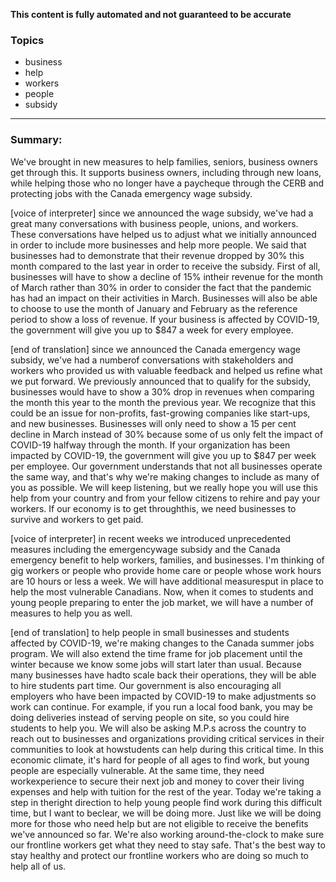 **This content is fully automated and not guaranteed to be accurate**

### Topics

- business
- help
- workers
- people
- subsidy

---

### Summary:


We've brought in new measures to help families, seniors, business owners get through this.
It supports business owners, including through new loans, while helping those who no longer have a paycheque through the CERB and protecting jobs with the Canada emergency wage subsidy.
 

[voice of interpreter] since we announced the wage subsidy, we've had a great many conversations with business people, unions, and workers.
These conversations have helped us to adjust what we initially announced in order to include more businesses and help more people.
We said that businesses had to demonstrate that their revenue dropped by 30% this month compared to the last year in order to receive the subsidy.
First of all, businesses will have to show a decline of 15% intheir revenue for the month of March rather than 30% in order to consider the fact that the pandemic has had an impact on their activities in March.
Businesses will also be able to choose to use the month of January and February as the reference period to show a loss of revenue.
If your business is affected by COVID-19, the government will give you up to $847 a week for every employee. 

[end of translation] since we announced the Canada emergency wage subsidy, we've had a numberof conversations with stakeholders and workers who provided us with valuable feedback and helped us refine what we put forward.
We previously announced that to qualify for the subsidy, businesses would have to show a 30% drop in revenues when comparing the month this year to the month the previous year.
We recognize that this could be an issue for non-profits, fast-growing companies like start-ups, and new businesses.
Businesses will only need to show a 15 per cent decline in March instead of 30% because some of us only felt the impact of COVID-19 halfway through the month.
If your organization has been impacted by COVID-19, the government will give you up to $847 per week per employee. Our government understands that not all businesses operate the same way, and that's why we're making changes to include as many of you as possible.
We will keep listening, but we really hope you will use this help from your country and from your fellow citizens to rehire and pay your workers.
If our economy is to get throughthis, we need businesses to survive and workers to get paid.
 

[voice of interpreter] in recent weeks we introduced unprecedented measures including the emergencywage subsidy and the Canada emergency benefit to help workers, families, and businesses.
I'm thinking of gig workers or people who provide home care or people whose work hours are 10 hours or less a week.
We will have additional measuresput in place to help the most vulnerable Canadians.
Now, when it comes to students and young people preparing to enter the job market, we will have a number of measures to help you as well.


[end of translation] to help people in small businesses and students affected by COVID-19, we're making changes to the Canada summer jobs program.
We will also extend the time frame for job placement until the winter because we know some jobs will start later than usual.
Because many businesses have hadto scale back their operations, they will be able to hire students part time.
Our government is also encouraging all employers who have been impacted by COVID-19 to make adjustments so work can continue.
For example, if you run a local food bank, you may be doing deliveries instead of serving people on site, so you could hire students to help you.
We will also be asking M.P.s across the country to reach out to businesses and organizations providing critical services in their communities to look at howstudents can help during this critical time.
In this economic climate, it's hard for people of all ages to find work, but young people are especially vulnerable.
At the same time, they need workexperience to secure their next job and money to cover their living expenses and help with tuition for the rest of the year.
Today we're taking a step in theright direction to help young people find work during this difficult time, but I want to beclear, we will be doing more.
Just like we will be doing more for those who need help but are not eligible to receive the benefits we've announced so far.
We're also working around-the-clock to make sure our frontline workers get what they need to stay safe.
That's the best way to stay healthy and protect our frontline workers who are doing so much to help all of us.
